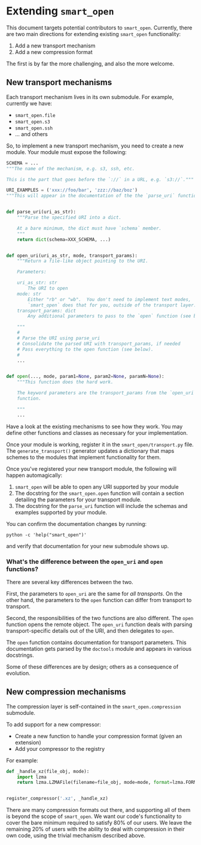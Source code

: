 # Extending `smart_open`

This document targets potential contributors to `smart_open`.
Currently, there are two main directions for extending existing `smart_open` functionality:

1. Add a new transport mechanism
2. Add a new compression format

The first is by far the more challenging, and also the more welcome.

## New transport mechanisms

Each transport mechanism lives in its own submodule.
For example, currently we have:

- `smart_open.file`
- `smart_open.s3`
- `smart_open.ssh`
- ... and others

So, to implement a new transport mechanism, you need to create a new module.
Your module must expose the following:

```python
SCHEMA = ...
"""The name of the mechanism, e.g. s3, ssh, etc.

This is the part that goes before the `://` in a URL, e.g. `s3://`."""

URI_EXAMPLES = ('xxx://foo/bar', 'zzz://baz/boz')
"""This will appear in the documentation of the the `parse_uri` function."""


def parse_uri(uri_as_str):
    """Parse the specified URI into a dict.

    At a bare minimum, the dict must have `schema` member.
    """
    return dict(schema=XXX_SCHEMA, ...)


def open_uri(uri_as_str, mode, transport_params):
    """Return a file-like object pointing to the URI.

    Parameters:

    uri_as_str: str
        The URI to open
    mode: str
        Either "rb" or "wb".  You don't need to implement text modes,
        `smart_open` does that for you, outside of the transport layer.
    transport_params: dict
        Any additional parameters to pass to the `open` function (see below).

    """
    #
    # Parse the URI using parse_uri
    # Consolidate the parsed URI with transport_params, if needed
    # Pass everything to the open function (see below).
    #
    ...


def open(..., mode, param1=None, param2=None, paramN=None):
    """This function does the hard work.

    The keyword parameters are the transport_params from the `open_uri`
    function.

    """
    ...
```

Have a look at the existing mechanisms to see how they work.
You may define other functions and classes as necessary for your implementation.

Once your module is working, register it in the `smart_open/transport.py` file.
The `generate_transport()` generator updates a dictionary that maps schemes to the modules that implement functionality for them.

Once you've registered your new transport module, the following will happen automagically:

1. `smart_open` will be able to open any URI supported by your module
2. The docstring for the `smart_open.open` function will contain a section
   detailing the parameters for your transport module.
3. The docstring for the `parse_uri` function will include the schemas and
   examples supported by your module.

You can confirm the documentation changes by running:

    python -c 'help("smart_open")'

and verify that documentation for your new submodule shows up.

### What's the difference between the `open_uri` and `open` functions?

There are several key differences between the two.

First, the parameters to `open_uri` are the same for _all transports_.
On the other hand, the parameters to the `open` function can differ from transport to transport.

Second, the responsibilities of the two functions are also different.
The `open` function opens the remote object.
The `open_uri` function deals with parsing transport-specific details out of the URI, and then delegates to `open`.

The `open` function contains documentation for transport parameters.
This documentation gets parsed by the `doctools` module and appears in various docstrings.

Some of these differences are by design; others as a consequence of evolution.

## New compression mechanisms

The compression layer is self-contained in the `smart_open.compression` submodule.

To add support for a new compressor:

- Create a new function to handle your compression format (given an extension)
- Add your compressor to the registry

For example:

```python
def _handle_xz(file_obj, mode):
    import lzma
    return lzma.LZMAFile(filename=file_obj, mode=mode, format=lzma.FORMAT_XZ)


register_compressor('.xz', _handle_xz)
```

There are many compression formats out there, and supporting all of them is beyond the scope of `smart_open`.
We want our code's functionality to cover the bare minimum required to satisfy 80% of our users.
We leave the remaining 20% of users with the ability to deal with compression in their own code, using the trivial mechanism described above.
